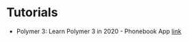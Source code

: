 # Tutorials

- Polymer 3: Learn Polymer 3 in 2020 - Phonebook App [link](https://www.udemy.com/course/polymer-3-create-web-components-with-polymer-3/)